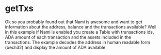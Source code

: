 # getTxs

Ok so you probably found out that Nami is awesome and want to get information about the address, balance and the transactions available?
Well in this example if Nami is enabled you create a Table with transactions ids, ADA amount of each transaction and the assets included in the transactions.
The example decodes the address in human readable form (bech32) and display the amount of ADA available
